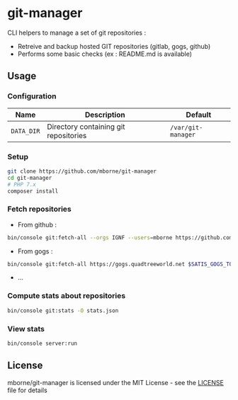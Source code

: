 # git-manager

CLI helpers to manage a set of git repositories :

* Retreive and backup hosted GIT repositories (gitlab, gogs, github)
* Performs some basic checks (ex : README.md is available)

## Usage

### Configuration

| Name       | Description                           | Default            |
| ---------- | ------------------------------------- | ------------------ |
| `DATA_DIR` | Directory containing git repositories | `/var/git-manager` |

### Setup

```bash
git clone https://github.com/mborne/git-manager
cd git-manager
# PHP 7.x
composer install
```

### Fetch repositories

* From github :

```bash
bin/console git:fetch-all --orgs IGNF --users=mborne https://github.com $SATIS_GITHUB_TOKEN
```

* From gogs :

```bash
bin/console git:fetch-all https://gogs.quadtreeworld.net $SATIS_GOGS_TOKEN
```

* ...


### Compute stats about repositories

```bash
bin/console git:stats -O stats.json
```

### View stats

```bash
bin/console server:run
```

## License

mborne/git-manager is licensed under the MIT License - see the [LICENSE](LICENSE) file for details
